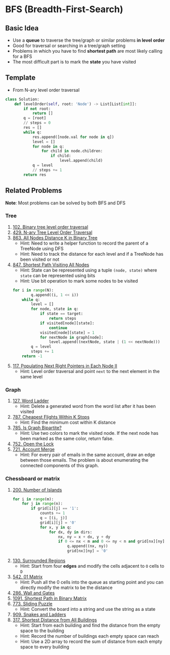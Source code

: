 # BFS (Breadth-First-Search)

## Basic Idea
* Use a **queue** to traverse the tree/graph or similar problems **in level order**
* Good for traversal or searching in a tree/graph setting
* Problems in which you have to find **shortest path** are most likely calling for a BFS
* The most difficult part is to mark the **state** you have visited

## Template

* From N-ary level order traversal

```python
class Solution:
    def levelOrder(self, root: 'Node') -> List[List[int]]:
        if not root:
            return []
        q = [root]
        // steps = 0
        res = []
        while q:
            res.append([node.val for node in q])
            level = []
            for node in q:
                for child in node.children:
                    if child:
                        level.append(child)
            q = level
            // steps += 1
        return res
```

## Related Problems
**Note**: Most problems can be solved by both BFS and DFS

### Tree
1. [102. Binary tree level order traversal](https://leetcode.com/problems/binary-tree-level-order-traversal/)
2. [429. N-ary Tree Level Order Traversal](https://leetcode.com/problems/n-ary-tree-level-order-traversal/)
3. [863. All Nodes Distance K in Binary Tree](https://leetcode.com/problems/all-nodes-distance-k-in-binary-tree/)
    * Hint: Need to write a helper function to record the parent of a TreeNode using DFS
    * Hint: Need to track the distance for each level and if a TreeNode has been visited or not
4. [847. Shortest Path Visiting All Nodes](https://leetcode.com/problems/shortest-path-visiting-all-nodes/)
    * Hint: State can be represented using a tuple `(node, state)` where `state` can be represented using bits
    * Hint: Use bit operation to mark some nodes to be visited
    ```python
    for i in range(N):
            q.append((i, 1 << i))
        while q:
            level = []
            for node, state in q:
                if state == target:
                    return steps
                if visited[node][state]:
                    continue
                visited[node][state] = 1
                for nextNode in graph[node]:
                    level.append((nextNode, state | (1 << nextNode)))
            q = level
            steps += 1
        return -1
    ```
5. [117. Populating Next Right Pointers in Each Node II](https://leetcode.com/problems/populating-next-right-pointers-in-each-node-ii/)
   * Hint: Level order traversal and point `next` to the next element in the same level

### Graph
1. [127. Word Ladder](https://leetcode.com/problems/word-ladder/)
   * Hint: Delete a generated word from the word list after it has been visited
2. [787. Cheapest Flights Within K Stops](https://leetcode.com/problems/cheapest-flights-within-k-stops/)
   * Hint: Find the minimum cost within K distance
3. [785. Is Graph Bipartite?](https://leetcode.com/problems/is-graph-bipartite/)
   * Hint: Use two colors to mark the visited node. If the next node has been marked as the same color, return false.
4. [752. Open the Lock](https://leetcode.com/problems/open-the-lock/)
5. [721. Account Merge](https://leetcode.com/problems/accounts-merge/)
   * Hint: For every pair of emails in the same account, draw an edge between those emails. The problem is about enumerating the connected components of this graph.

### Chessboard or matrix
1. [200. Number of Islands](https://leetcode.com/problems/number-of-islands/)
    ```python
    for i in range(m):
        for j in range(n):
            if grid[i][j] == '1':
                counts += 1
                q = [(i, j)]
                grid[i][j] = '0'
                for x, y in q:
                    for dx, dy in dirs:
                        nx, ny = x + dx, y + dy
                        if 0 <= nx < m and 0 <= ny < n and grid[nx][ny] == '1':
                            q.append((nx, ny))
                            grid[nx][ny] = '0'
    ```
2. [130. Surrounded Regions](https://leetcode.com/problems/surrounded-regions/)
   * Hint: Start from four **edges** and modify the cells adjacent to `O` cells to `D`
3. [542. 01 Matrix](https://leetcode.com/problems/01-matrix/)
   * Hint: Push all the 0 cells into the queue as starting point and you can directly modify the matrix to be the distance
4. [286. Wall and Gates](https://leetcode.com/problems/walls-and-gates/)
5. [1091. Shortest Path in Binary Matrix](https://leetcode.com/problems/shortest-path-in-binary-matrix/)
6. [773. Sliding Puzzle](https://leetcode.com/problems/sliding-puzzle/)
   * Hint: Convert the board into a string and use the string as a state
7. [909. Snakes and Ladders](https://leetcode.com/problems/snakes-and-ladders/)
8. [317. Shortest Distance from All Buildings](https://leetcode.com/problems/shortest-distance-from-all-buildings/)
   * Hint: Start from each building and find the distance from the empty space to the building
   * Hint: Record the number of buildings each empty space can reach
   * Hint: Use a 2D array to record the sum of distance from each empty space to every building
